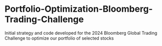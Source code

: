 # Portfolio-Optimization-Bloomberg-Trading-Challenge
Initial strategy and code developed for the 2024 Bloomberg Global Trading Challenge to optimize our portfolio of selected stocks
